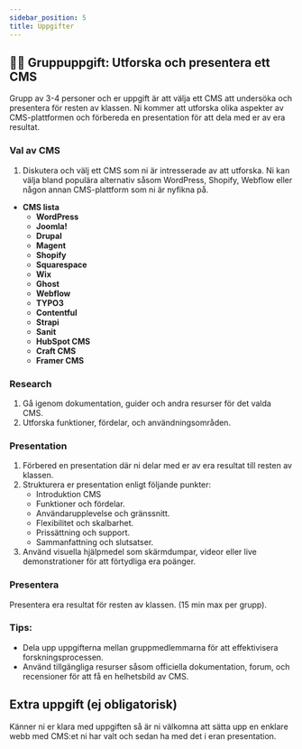 ```yaml
---
sidebar_position: 5
title: Uppgifter
---
```


## 🧑‍💻 **Gruppuppgift: Utforska och presentera ett CMS**

Grupp av 3-4 personer och er uppgift är att välja ett CMS att undersöka och presentera för resten av klassen. Ni kommer att utforska olika aspekter av CMS-plattformen och förbereda en presentation för att dela med er av era resultat. 

### **Val av CMS**

1. Diskutera och välj ett CMS som ni är intresserade av att utforska. Ni kan välja bland populära alternativ såsom WordPress, Shopify, Webflow eller någon annan CMS-plattform som ni är nyfikna på. 
- **CMS lista**
    - **WordPress**
    - **Joomla!**
    - **Drupal**
    - **Magent**
    - **Shopify**
    - **Squarespace**
    - **Wix**
    - **Ghost**
    - **Webflow**
    - **TYPO3**
    - **Contentful**
    - **Strapi**
    - **Sanit**
    - **HubSpot CMS**
    - **Craft CMS**
    - **Framer CMS**

### **Research**

1. Gå igenom dokumentation, guider och andra resurser för det valda CMS.
2. Utforska funktioner, fördelar, och användningsområden.

### Presentation

1. Förbered en presentation där ni delar med er av era resultat till resten av klassen.
2. Strukturera er presentation enligt följande punkter:
    - Introduktion CMS
    - Funktioner och fördelar.
    - Användarupplevelse och gränssnitt.
    - Flexibilitet och skalbarhet.
    - Prissättning och support.
    - Sammanfattning och slutsatser.
3. Använd visuella hjälpmedel som skärmdumpar, videor eller live demonstrationer för att förtydliga era poänger. 

### **Presentera**

Presentera era resultat för resten av klassen.  (15 min max per grupp).

### **Tips:**

- Dela upp uppgifterna mellan gruppmedlemmarna för att effektivisera forskningsprocessen.
- Använd tillgängliga resurser såsom officiella dokumentation, forum, och recensioner för att få en helhetsbild av CMS.

## Extra uppgift (ej obligatorisk)
Känner ni er klara med uppgiften så är ni välkomna att sätta upp en enklare webb med CMS:et ni har valt och sedan ha med det i eran presentation.
